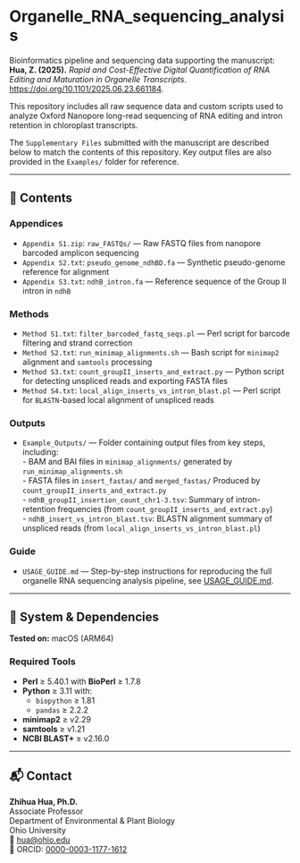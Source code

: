 # Organelle_RNA_sequencing_analysis

Bioinformatics pipeline and sequencing data supporting the manuscript:  
**Hua, Z. (2025).** *Rapid and Cost-Effective Digital Quantification of RNA Editing and Maturation in Organelle Transcripts*. https://doi.org/10.1101/2025.06.23.661184.

This repository includes all raw sequence data and custom scripts used to analyze Oxford Nanopore long-read sequencing of RNA editing and intron retention in chloroplast transcripts.

The `Supplementary Files` submitted with the manuscript are described below to match the contents of this repository. Key output files are also provided in the `Examples/` folder for reference.  

---

## 📁 Contents

### Appendices  
- `Appendix S1.zip`: `raw_FASTQs/` — Raw FASTQ files from nanopore barcoded amplicon sequencing  
- `Appendix S2.txt`: `pseudo_genome_ndhBD.fa` — Synthetic pseudo-genome reference for alignment  
- `Appendix S3.txt`: `ndhB_intron.fa` — Reference sequence of the Group II intron in `ndhB`

### Methods  
- `Method S1.txt`: `filter_barcoded_fastq_seqs.pl` — Perl script for barcode filtering and strand correction  
- `Method S2.txt`: `run_minimap_alignments.sh` — Bash script for `minimap2` alignment and `samtools` processing  
- `Method S3.txt`: `count_groupII_inserts_and_extract.py` — Python script for detecting unspliced reads and exporting FASTA files  
- `Method S4.txt`: `local_align_inserts_vs_intron_blast.pl` — Perl script for `BLASTN`-based local alignment of unspliced reads

### Outputs
- `Example_Outputs/` — Folder containing output files from key steps, including:  
                        -   BAM and BAI files in `minimap_alignments/` generated by `run_minimap_alignments.sh`  
                        -   FASTA files in `insert_fastas/` and `merged_fastas/` Produced by `count_groupII_inserts_and_extract.py`  
                        -  `ndhB_groupII_insertion_count_chr1-3.tsv`: Summary of intron-retention frequencies (from `count_groupII_inserts_and_extract.py`)  
                        -  `ndhB_insert_vs_intron_blast.tsv`: BLASTN alignment summary of unspliced reads (from `local_align_inserts_vs_intron_blast.pl`)  
                         
                      


### Guide  
- `USAGE_GUIDE.md` — Step-by-step instructions for reproducing the full organelle RNA sequencing analysis pipeline, see [USAGE_GUIDE.md](USAGE_GUIDE.md).


---

## 🧪 System & Dependencies

**Tested on:** macOS (ARM64)

### Required Tools  
- **Perl** ≥ 5.40.1 with **BioPerl** ≥ 1.7.8  
- **Python** ≥ 3.11 with:
  - `biopython` ≥ 1.81  
  - `pandas` ≥ 2.2.2  
- **minimap2** ≥ v2.29  
- **samtools** ≥ v1.21  
- **NCBI BLAST+** ≥ v2.16.0  

---

## 📬 Contact

**Zhihua Hua, Ph.D.**  
Associate Professor  
Department of Environmental & Plant Biology  
Ohio University  
📧 hua@ohio.edu  
🔗 ORCID: [0000-0003-1177-1612](https://orcid.org/0000-0003-1177-1612)
